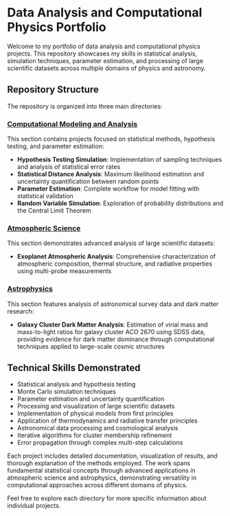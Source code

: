 # Data Analysis and Computational Physics Portfolio

Welcome to my portfolio of data analysis and computational physics projects. This repository showcases my skills in statistical analysis, simulation techniques, parameter estimation, and processing of large scientific datasets across multiple domains of physics and astronomy.

## Repository Structure

The repository is organized into three main directories:

### [Computational Modeling and Analysis](./Computational%20Modeling%20and%20Analysis/)
This section contains projects focused on statistical methods, hypothesis testing, and parameter estimation:
- **Hypothesis Testing Simulation**: Implementation of sampling techniques and analysis of statistical error rates
- **Statistical Distance Analysis**: Maximum likelihood estimation and uncertainty quantification between random points
- **Parameter Estimation**: Complete workflow for model fitting with statistical validation
- **Random Variable Simulation**: Exploration of probability distributions and the Central Limit Theorem

### [Atmospheric Science](./Atmospheric%20Science/)
This section demonstrates advanced analysis of large scientific datasets:
- **Exoplanet Atmospheric Analysis**: Comprehensive characterization of atmospheric composition, thermal structure, and radiative properties using multi-probe measurements

### [Astrophysics](./Astrophysics/)
This section features analysis of astronomical survey data and dark matter research:
- **Galaxy Cluster Dark Matter Analysis**: Estimation of virial mass and mass-to-light ratios for galaxy cluster ACO 2670 using SDSS data, providing evidence for dark matter dominance through computational techniques applied to large-scale cosmic structures

## Technical Skills Demonstrated

- Statistical analysis and hypothesis testing
- Monte Carlo simulation techniques
- Parameter estimation and uncertainty quantification
- Processing and visualization of large scientific datasets
- Implementation of physical models from first principles
- Application of thermodynamics and radiative transfer principles
- Astronomical data processing and cosmological analysis
- Iterative algorithms for cluster membership refinement
- Error propagation through complex multi-step calculations

Each project includes detailed documentation, visualization of results, and thorough explanation of the methods employed. The work spans fundamental statistical concepts through advanced applications in atmospheric science and astrophysics, demonstrating versatility in computational approaches across different domains of physics.

Feel free to explore each directory for more specific information about individual projects.
